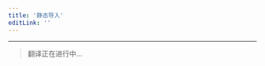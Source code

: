 ```yaml
---
title: '静态导入'
editLink: ''
---
```


<script setup>
import ArticleTitle from '../components/ArticleTitle.vue'
</script>

<article-title title="静态导入" sub="导入其他模块导出的代码" />

---

> 翻译正在进行中...
